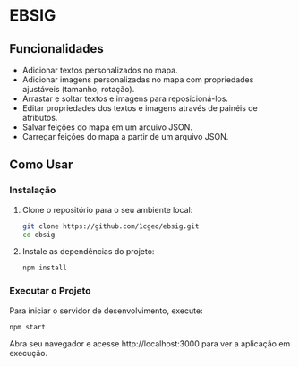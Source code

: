# EBSIG

## Funcionalidades

- Adicionar textos personalizados no mapa.
- Adicionar imagens personalizadas no mapa com propriedades ajustáveis (tamanho, rotação).
- Arrastar e soltar textos e imagens para reposicioná-los.
- Editar propriedades dos textos e imagens através de painéis de atributos.
- Salvar feições do mapa em um arquivo JSON.
- Carregar feições do mapa a partir de um arquivo JSON.

## Como Usar

### Instalação

1. Clone o repositório para o seu ambiente local:
    ```bash
    git clone https://github.com/1cgeo/ebsig.git
    cd ebsig
    ```

2. Instale as dependências do projeto:
    ```bash
    npm install
    ```

### Executar o Projeto

Para iniciar o servidor de desenvolvimento, execute:
```bash
npm start
```

Abra seu navegador e acesse http://localhost:3000 para ver a aplicação em execução.